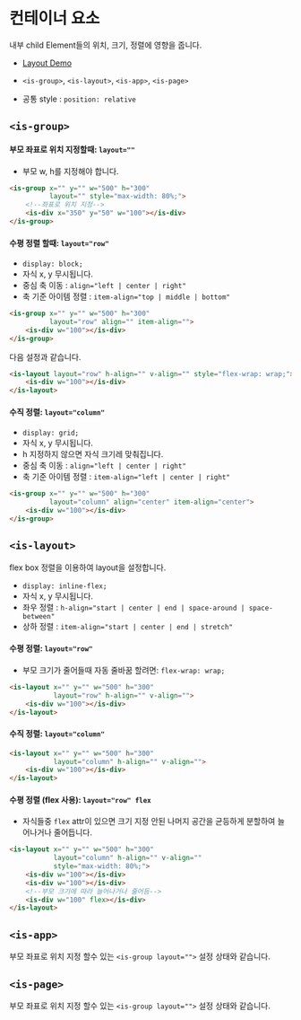 # 컨테이너 요소

내부 child Element들의 위치, 크기, 정렬에 영향을 줍니다.

* [Layout Demo](../test/layout.html)

* `<is-group>`, `<is-layout>`, `<is-app>`, `<is-page>`
* 공통 style : `position: relative`

## `<is-group>`

#### 부모 좌표로 위치 지정할때: `layout=""`

* 부모 w, h를 지정해야 합니다.

```html
<is-group x="" y="" w="500" h="300"
          layout="" style="max-width: 80%;">
    <!--좌표로 위치 지정-->
    <is-div x="350" y="50" w="100"></is-div>
</is-group>
```

#### 수평 정렬 할때: `layout="row"`

* `display: block;`
* 자식 x, y 무시됩니다.
* 중심 축 이동 : `align="left | center | right"`
* 축 기준 아이템 정렬 : `item-align="top | middle | bottom"`

```html
<is-group x="" y="" w="500" h="300"
          layout="row" align="" item-align="">
    <is-div w="100"></is-div>
</is-group>
```

다음 설정과 같습니다.

```html
<is-layout layout="row" h-align="" v-align="" style="flex-wrap: wrap;">
    <is-div w="100"></is-div>
</is-layout>
```

#### 수직 정렬: `layout="column"`

* `display: grid;`
* 자식 x, y 무시됩니다.
* h 지정하지 않으면 자식 크기레 맞춰집니다.
* 중심 축 이동 : `align="left | center | right"`
* 축 기준 아이템 정렬 : `item-align="left | center | right"`

```html
<is-group x="" y="" w="500" h="300"
          layout="column" align="center" item-align="center">
    <is-div w="100"></is-div>
</is-group>
```

## `<is-layout>`

flex box 정렬을 이용하여 layout을 설정합니다.

* `display: inline-flex;`
* 자식 x, y 무시됩니다.
* 좌우 정렬 : `h-align="start | center | end | space-around | space-between"`
* 상하 정렬 : `item-align="start | center | end | stretch"`

#### 수평 정렬: `layout="row"`

* 부모 크기가 줄어들때 자동 줄바꿈 할려면: `flex-wrap: wrap;`

```html
<is-layout x="" y="" w="500" h="300"
           layout="row" h-align="" v-align="">
    <is-div w="100"></is-div>
</is-layout>
```

#### 수직 정렬: `layout="column"`

```html
<is-layout x="" y="" w="500" h="300"
           layout="column" h-align="" v-align="">
    <is-div w="100"></is-div>
</is-layout>
```

#### 수평 정렬 (flex 사용): `layout="row" flex`

* 자식들중 `flex` attr이 있으면 크기 지정 안된 나머지 공간을 균등하게 분할하여 늘어나거나 줄어듭니다.

```html
<is-layout x="" y="" w="500" h="300"
           layout="column" h-align="" v-align=""
           style="max-width: 80%;">
    <is-div w="100"></is-div>
    <is-div w="100"></is-div>
    <!--부모 크기에 따라 늘어나거나 줄어듬-->
    <is-div w="100" flex></is-div>
</is-layout>
```

## `<is-app>`

부모 좌표로 위치 지정 할수 있는 `<is-group layout="">` 설정 상태와 같습니다.

## `<is-page>`

부모 좌표로 위치 지정 할수 있는 `<is-group layout="">` 설정 상태와 같습니다.












